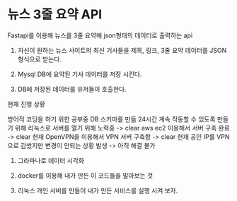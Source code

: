 # 뉴스 3줄 요약 API

Fastapi를 이용해 뉴스를 3줄 요약해 json형태의 데이터로 출력하는 api

1. 자신이 원하는 뉴스 사이트의 최신 기사들을 제목, 링크, 3줄 요약 데이터를 JSON형식으로 받는다.


2. Mysql DB에 요약된 기사 데이터를 저장 시킨다.


3. DB에 저장된 데이터를 유저들이 호출한다.



현재 진행 상황

방어적 코딩을 하기 위한 공부중
DB 스키마를 만듦
24시간 계속 작동할 수 있도록 만들기 위해 리눅스로 서버를 열기 위해 노력중 -> clear
aws ec2 이용해서 서버 구축 완료 -> clear
현재 OpenVPN을 이용해서 VPN 서버 구축함 -> clear
현재 공인 IP를 VPN으로 감쌌지만 변경이 안되는 상황 발생 -> 아직 해결 불가 


1. 그라파나로 데이터 시각화 

2. docker를 이용해 내가 만든 이 코드들을 말아보는 것 

3. 리눅스 개인 서버를 만들어 내가 만든 서비스를 실행 시켜 보자.
